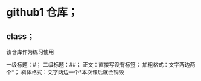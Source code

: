 # github1 仓库；
## class；
该仓库作为练习使用

一级标题：#；
二级标题：##；
正文：直接写没有标签；
加粗格式：文字两边两个*；
斜体格式：文字两边一个*本次课后就会销毁
 
